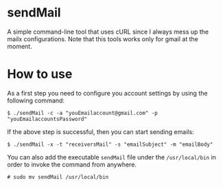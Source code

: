 # sendMail
A simple command-line tool that uses cURL since I always mess up the mailx configurations.
Note that this tools works only for gmail at the moment.

# How to use

As a first step you need to configure you account settings by using the following command:

	$ ./sendMail -c -a "youEmailaccount@gmail.com" -p "youEmailaccountsPassword"

If the above step is successful, then you can start sending emails:

	$ ./sendMail -x -t "receiversMail" -s "emailSubject" -m "emailBody"

You can also add the executable `sendMail` file under the `/usr/local/bin` in order to invoke the command from anywhere.

	# sudo mv sendMail /usr/local/bin
